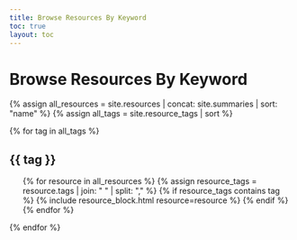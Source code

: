 ```yaml
---
title: Browse Resources By Keyword
toc: true
layout: toc
---
```


<h1>Browse Resources By Keyword</h1>

{% assign all_resources = site.resources | concat: site.summaries | sort: "name" %}
{% assign all_tags = site.resource_tags | sort %}

{% for tag in all_tags %}
  <h2 id="{{ tag | slugify }}">{{ tag }}</h2>
  <ul>
    {% for resource in all_resources %}
      {% assign resource_tags = resource.tags | join: " " | split: "," %}
      {% if resource_tags contains tag %}
        {% include resource_block.html resource=resource %}
      {% endif %}
    {% endfor %}
  </ul>
{% endfor %}
